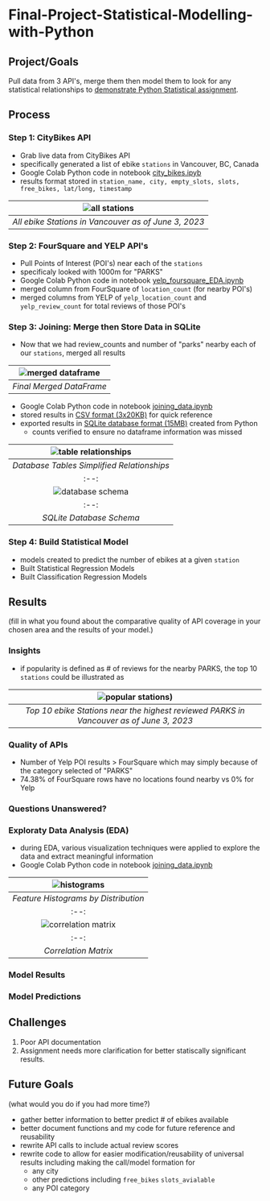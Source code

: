 # Final-Project-Statistical-Modelling-with-Python

## Project/Goals
Pull data from 3 API's, merge them then model them to look for any statistical relationships to [demonstrate Python Statistical assignment](https://github.com/cboyda/LighthouseLabs/blob/main/Project-Python_Statistics/assignment.md).


## Process
### Step 1: CityBikes API
* Grab live data from CityBikes API
* specifically generated a list of ebike `stations` in Vancouver, BC, Canada
* Google Colab Python code in notebook [city_bikes.ipyb](https://github.com/cboyda/LighthouseLabs/blob/main/Project-Python_Statistics/notebooks/city_bikes.ipynb)
 * results format stored in `station_name, city, empty_slots, slots, free_bikes, lat/long, timestamp`

| ![all stations](https://github.com/cboyda/LighthouseLabs/blob/main/Project-Python_Statistics/images/map_all_vancouver_stations.png) | 
|:--:| 
| *All ebike Stations in Vancouver as of June 3, 2023* |


### Step 2: FourSquare and YELP API's
* Pull Points of Interest (POI's) near each of the `stations` 
* specificaly looked with 1000m for "PARKS"
* Google Colab Python code in notebook [yelp_foursquare_EDA.ipynb](https://github.com/cboyda/LighthouseLabs/blob/main/Project-Python_Statistics/notebooks/yelp_foursquare_EDA.ipynb)
 * merged column from FourSquare of `location_count` (for nearby POI's)
 * merged columns from YELP of `yelp_location_count` and `yelp_review_count` for total reviews of those POI's


### Step 3: Joining: Merge then Store Data in SQLite
* Now that we had review_counts and number of "parks" nearby each of our `stations`, merged all results

| ![merged dataframe](https://raw.githubusercontent.com/cboyda/LighthouseLabs/main/Project-Python_Statistics/images/merged_dataframe.png) | 
|:--:| 
| *Final Merged DataFrame* |

* Google Colab Python code in notebook [joining_data.ipynb](https://github.com/cboyda/LighthouseLabs/blob/main/Project-Python_Statistics/notebooks/joining_data.ipynb)
* stored results in [CSV format (3x20KB)](https://github.com/cboyda/LighthouseLabs/tree/main/Project-Python_Statistics/data) for quick reference
* exported results in [SQLite database format (15MB)](https://github.com/cboyda/LighthouseLabs/blob/main/Project-Python_Statistics/data/city_bikes_sqlite_database.db) created from Python
  * counts verified to ensure no dataframe information was missed

| ![table relationships](https://raw.githubusercontent.com/cboyda/LighthouseLabs/main/Project-Python_Statistics/images/sqlite_db_table_relationship.png) | 
|:--:| 
| *Database Tables Simplified Relationships* |
|:--:| 
| ![database schema](https://raw.githubusercontent.com/cboyda/LighthouseLabs/main/Project-Python_Statistics/images/sqlite_db_schema_diagram.png) | 
|:--:| 
| *SQLite Database Schema* |


### Step 4: Build Statistical Model
* models created to predict the number of ebikes at a given `station`
* Built Statistical Regression Models
* Built Classification Regression Models

## Results
(fill in what you found about the comparative quality of API coverage in your chosen area and the results of your model.)
### Insights
* if popularity is defined as # of reviews for the nearby PARKS, the top 10 `stations` could be illustrated as

| ![popular stations](https://github.com/cboyda/LighthouseLabs/blob/main/Project-Python_Statistics/images/map_highest_park_reviews_nearby_stations.png)) | 
|:--:| 
| *Top 10 ebike Stations near the highest reviewed PARKS in Vancouver as of June 3, 2023* |

### Quality of APIs
* Number of Yelp POI results > FourSquare which may simply because of the category selected of "PARKS"
 * 74.38% of FourSquare rows have no locations found nearby vs 0% for Yelp
### Questions Unanswered?
### Exploraty Data Analysis (EDA)
* during EDA, various visualization techniques were applied to explore the data and extract meaningful information
* Google Colab Python code in notebook [joining_data.ipynb](https://github.com/cboyda/LighthouseLabs/blob/main/Project-Python_Statistics/notebooks/joining_data.ipynb)

| ![histograms](https://raw.githubusercontent.com/cboyda/LighthouseLabs/main/Project-Python_Statistics/images/histograms.png) | 
|:--:| 
| *Feature Histograms by Distribution* |
|:--:| 
| ![correlation matrix](https://raw.githubusercontent.com/cboyda/LighthouseLabs/main/Project-Python_Statistics/images/correlation_matrix.png) | 
|:--:| 
| *Correlation Matrix* |

### Model Results
### Model Predictions

## Challenges 
1. Poor API documentation 
2. Assignment needs more clarification for better statiscally significant results.

## Future Goals
(what would you do if you had more time?)
* gather better information to better predict # of ebikes available
* better document functions and my code for future reference and reusability
* rewrite API calls to include actual review scores
* rewrite code to allow for easier modification/reusability of universal results including making the call/model formation for
  * any city
  * other predictions including `free_bikes` `slots_avialable`
  * any POI category
